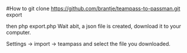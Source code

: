 #How to
git clone https://github.com/brantje/teampass-to-passman.git export

then php export.php
Wait abit, a json file is created, download it to your computer.

Settings -> import -> teampass and select the file you downloaded.
